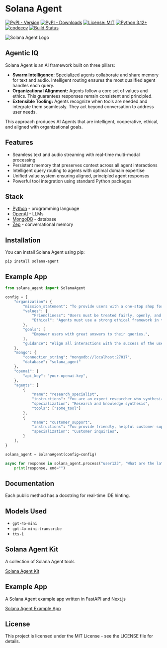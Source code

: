 # Solana Agent

[![PyPI - Version](https://img.shields.io/pypi/v/solana-agent)](https://pypi.org/project/solana-agent/)
[![PyPI - Downloads](https://img.shields.io/pypi/dm/solana-agent?color=yellow)](https://pypi.org/project/solana-agent/)
[![License: MIT](https://img.shields.io/badge/License-MIT-green.svg)](https://opensource.org/licenses/MIT)
[![Python 3.12+](https://img.shields.io/badge/python-3.12+-orange.svg)](https://www.python.org/downloads/)
[![codecov](https://img.shields.io/codecov/c/github/truemagic-coder/solana-agent/main.svg)](https://codecov.io/gh/truemagic-coder/solana-agent)
[![Build Status](https://img.shields.io/github/actions/workflow/status/truemagic-coder/solana-agent/test.yml?branch=main)](https://github.com/truemagic-coder/solana-agent/actions/workflows/test.yml)

![Solana Agent Logo](https://dl.walletbubbles.com/solana-agent-logo.png?width=200)

## Agentic IQ

Solana Agent is an AI framework built on three pillars:

* **Swarm Intelligence:** Specialized agents collaborate and share memory for text and audio. Intelligent routing ensures the most qualified agent handles each query.
* **Organizational Alignment:** Agents follow a core set of values and ethics. This guarantees responses remain consistent and principled.
* **Extensible Tooling:** Agents recognize when tools are needed and integrate them seamlessly. They act beyond conversation to address user needs.

This approach produces AI Agents that are intelligent, cooperative, ethical, and aligned with organizational goals.


## Features

* Seamless text and audio streaming with real-time multi-modal processing
* Persistent memory that preserves context across all agent interactions
* Intelligent query routing to agents with optimal domain expertise
* Unified value system ensuring aligned, principled agent responses
* Powerful tool integration using standard Python packages

## Stack

* [Python](https://python.org) - programming language
* [OpenAI](https://openai.com) - LLMs
* [MongoDB](https://mongodb.com) - database
* [Zep](https://getzep.com) - conversational memory

## Installation

You can install Solana Agent using pip:

`pip install solana-agent`

## Example App

```python
from solana_agent import SolanaAgent

config = {
    "organization": {
        "mission_statement": "To provide users with a one-stop shop for their queries.",
        "values": {
            "Friendliness": "Users must be treated fairly, openly, and with friendliness.",
            "Ethical": "Agents must use a strong ethical framework in their interactions with users.",
        },
        "goals": [
            "Empower users with great answers to their queries.",
        ],
        "guidance": "Align all interactions with the success of the user while respecting human dignity."
    },
    "mongo": {
        "connection_string": "mongodb://localhost:27017",
        "database": "solana_agent"
    },
    "openai": {
        "api_key": "your-openai-key",
    },
    "agents": [
        {
            "name": "research_specialist",
            "instructions": "You are an expert researcher who synthesizes complex information clearly.",
            "specialization": "Research and knowledge synthesis",
            "tools": ["some_tool"]
        },
        {
            "name": "customer_support",
            "instructions": "You provide friendly, helpful customer support responses.",
            "specialization": "Customer inquiries",
        }
    ],
}

solana_agent = SolanaAgent(config=config)

async for response in solana_agent.process("user123", "What are the latest AI developments?"):
    print(response, end="")
```

## Documentation

Each public method has a docstring for real-time IDE hinting.

## Models Used
* `gpt-4o-mini`
* `gpt-4o-mini-transcribe`
* `tts-1`

## Solana Agent Kit

A collection of Solana Agent tools

[Solana Agent Kit](https://github.com/truemagic-coder/solana-agent-kit)

## Example App

A Solana Agent example app written in FastAPI and Next.js

[Solana Agent Example App](https://github.com/truemagic-coder/solana-agent-app)

## License

This project is licensed under the MIT License - see the LICENSE file for details.
